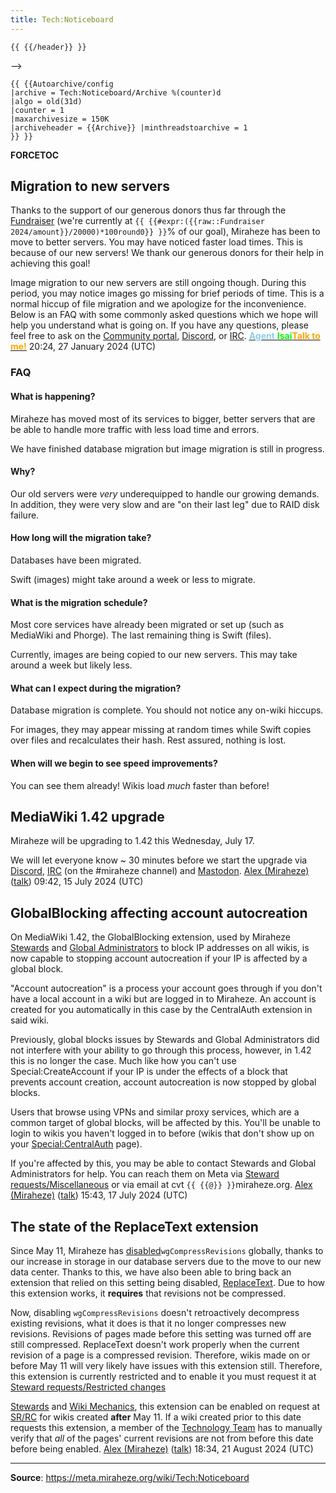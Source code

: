 ```yaml
---
title: Tech:Noticeboard
---
```


`{{ {{/header}} }}`
<!-- <!-- DO NOT MODIFY THIS AUTOARCHIVE VALUE UNLESS YOU KNOW WHAT YOU ARE DOING --> -->

```
{{ {{Autoarchive/config
|archive = Tech:Noticeboard/Archive %(counter)d
|algo = old(31d)
|counter = 1
|maxarchivesize = 150K
|archiveheader = {{Archive}} |minthreadstoarchive = 1
}} }}
```

__FORCETOC__

## Migration to new servers 

Thanks to the support of our generous donors thus far through the [Fundraiser](https://meta.miraheze.org/wiki/Fundraiser) (we're currently at `{{ {{#expr:({{raw::Fundraiser 2024/amount}}/20000)*100round0}} }}`% of our goal), Miraheze has been to move to better servers. You may have noticed faster load times. This is because of our new servers! We thank our generous donors for their help in achieving this goal!

Image migration to our new servers are still ongoing though. During this period, you may notice images go missing for brief periods of time. This is a normal hiccup of file migration and we apologize for the inconvenience. Below is an FAQ with some commonly asked questions which we hope will help you understand what is going on. If you have any questions, please feel free to ask on the [Community portal](https://meta.miraheze.org/wiki/Community_portal), [Discord](https://meta.miraheze.org/wiki/Discord), or [IRC](https://meta.miraheze.org/wiki/IRC). [<span style="color: skyblue; font-weight: bold;">Agent</span> <span style="color: lime; font-weight: bold;">Isai</span>](https://meta.miraheze.org/wiki/User:Agent_Isai)[<span style="color: orange; font-weight: bold;">Talk to me!</span>](https://meta.miraheze.org/wiki/User_talk:Agent_Isai) 20:24, 27 January 2024 (UTC)

### FAQ 

#### What is happening? 

Miraheze has moved most of its services to bigger, better servers that are be able to handle more traffic with less load time and errors.

We have finished database migration but image migration is still in progress.

#### Why? 

Our old servers were *very* underequipped to handle our growing demands. In addition, they were very slow and are "on their last leg" due to RAID disk failure.

#### How long will the migration take? 

Databases have been migrated.

Swift (images) might take around a week or less to migrate.

#### What is the migration schedule? 

Most core services have already been migrated or set up (such as MediaWiki and Phorge). The last remaining thing is Swift (files).

Currently, images are being copied to our new servers. This may take around a week but likely less.

#### What can I expect during the migration? 

Database migration is complete. You should not notice any on-wiki hiccups.

For images, they may appear missing at random times while Swift copies over files and recalculates their hash. Rest assured, nothing is lost.

#### When will we begin to see speed improvements? 

You can see them already! Wikis load *much* faster than before!

## MediaWiki 1.42 upgrade

Miraheze will be upgrading to 1.42 this Wednesday, July 17.

We will let everyone know ~ 30 minutes before we start the upgrade via [Discord](https://meta.miraheze.org/wiki/Discord), [IRC](https://meta.miraheze.org/wiki/IRC) (on the #miraheze channel) and [Mastodon](https://mastodon.social/@miraheze). [Alex (Miraheze)](https://meta.miraheze.org/wiki/User:Alex_(Miraheze)) ([talk](https://meta.miraheze.org/wiki/User_talk:Alex_(Miraheze))) 09:42, 15 July 2024 (UTC)

## GlobalBlocking affecting account autocreation

On MediaWiki 1.42, the GlobalBlocking extension, used by Miraheze [Stewards](https://meta.miraheze.org/wiki/Stewards) and [Global Administrators](https://meta.miraheze.org/wiki/Global_Administrators) to block IP addresses on all wikis, is now capable to stopping account autocreation if your IP is affected by a global block.

"Account autocreation" is a process your account goes through if you don't have a local account in a wiki but are logged in to Miraheze. An account is created for you automatically in this case by the CentralAuth extension in said wiki.

Previously, global blocks issues by Stewards and Global Administrators did not interfere with your ability to go through this process, however, in 1.42 this is no longer the case. Much like how you can't use Special:CreateAccount if your IP is under the effects of a block that prevents account creation, account autocreation is now stopped by global blocks.

Users that browse using VPNs and similar proxy services, which are a common target of global blocks, will be affected by this. You'll be unable to login to wikis you haven't logged in to before (wikis that don't show up on your [Special:CentralAuth](https://meta.miraheze.org/wiki/Special:CentralAuth) page).

If you're affected by this, you may be able to contact Stewards and Global Administrators for help. You can reach them on Meta via [Steward requests/Miscellaneous](https://meta.miraheze.org/wiki/Steward_requests/Miscellaneous) or via email at cvt `{{ {{@}} }}`miraheze.org. [Alex (Miraheze)](https://meta.miraheze.org/wiki/User:Alex_(Miraheze)) ([talk](https://meta.miraheze.org/wiki/User_talk:Alex_(Miraheze))) 15:43, 17 July 2024 (UTC)

## The state of the ReplaceText extension 

Since May 11, Miraheze has [disabled](https://meta.miraheze.org/wiki/github:miraheze/mw-config/commit/eb722ed3e703)`wgCompressRevisions` globally, thanks to our increase in storage in our database servers due to the move to our new data center. Thanks to this, we have also been able to bring back an extension that relied on this setting being disabled, [ReplaceText](https://meta.miraheze.org/wiki/mediawikiwiki:Extension:ReplaceText). Due to how this extension works, it **requires** that revisions not be compressed.

Now, disabling `wgCompressRevisions` doesn't retroactively decompress existing revisions, what it does is that it no longer compresses new revisions. Revisions of pages made before this setting was turned off are still compressed. ReplaceText doesn't work properly when the current revision of a page is a compressed revision. Therefore, wikis made on or before May 11 will very likely have issues with this extension still. Therefore, this extension is currently restricted and to enable it you must request it at [Steward requests/Restricted changes](https://meta.miraheze.org/wiki/Steward_requests/Restricted_changes)

[Stewards](https://meta.miraheze.org/wiki/Stewards) and [Wiki Mechanics](https://meta.miraheze.org/wiki/Wiki_Mechanics), this extension can be enabled on request at [SR/RC](https://meta.miraheze.org/wiki/SR/RC) for wikis created **after** May 11. If a wiki created prior to this date requests this extension, a member of the [Technology Team](https://meta.miraheze.org/wiki/Tech:Volunteers) has to manually verify that *all* of the pages' current revisions are not from before this date before being enabled. [Alex (Miraheze)](https://meta.miraheze.org/wiki/User:Alex_(Miraheze)) ([talk](https://meta.miraheze.org/wiki/User_talk:Alex_(Miraheze))) 18:34, 21 August 2024 (UTC)

----
**Source**: https://meta.miraheze.org/wiki/Tech:Noticeboard